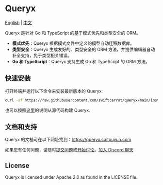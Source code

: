 # Queryx

[English](README.md) | [中文](README_zh.md)

Queryx 是针对 Go 和 TypeScript 的基于模式优先和类型安全的 ORM。

- **模式优先**：Queryx 根据模式文件中定义的模型自动迁移数据库。
- **类型安全**：Queryx 生成友好的、类型安全的 ORM 方法，并提供编辑器自动补全支持，免于类型相关错误。
- **Go 和 TypeScript**：Queryx 支持生成 Go 和 TypeScript 的 ORM 方法。

## 快速安装

打开终端并运行以下命令来安装最新版本的 Queryx:

```sh
curl -sf https://raw.githubusercontent.com/swiftcarrot/queryx/main/install.sh | sh
```

也可以按照[这里](https://queryx.caitouyun.com/docs/build-from-source)的说明从源代码构建 Queryx.

## 文档和支持

Queryx 的文档可在以下网址找到：https://queryx.caitouyun.com

如果您有任何问题，请随时[提交问题](https://github.com/swiftcarrot/queryx/issues)或[开始讨论](https://github.com/swiftcarrot/queryx/discussions)。[加入 Discord 聊天](https://discord.gg/QUTxjJBRfA)

## License

Queryx is licensed under Apache 2.0 as found in the LICENSE file.
